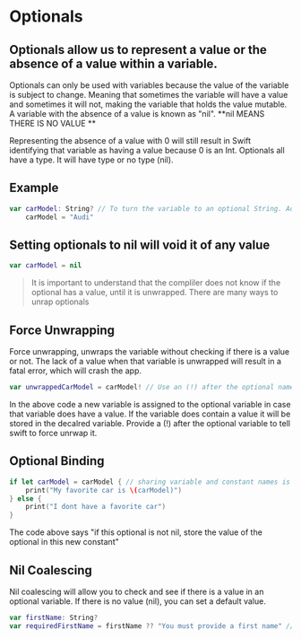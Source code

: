 # Optionals
## Optionals allow us to represent a value or the absence of a value within a variable.

Optionals can only be used with variables because the value of the variable is subject to change.  Meaning that sometimes the variable will have a value and sometimes it will not, making the variable that holds the value mutable.
A variable with the absence of a value is known as "nil". **nil MEANS THERE IS NO VALUE ** 
  
 Representing the absence of a value with 0 will still result in Swift identifying that variable as having a value because 0 is an Int. Optionals all have a type. It will have type or no type (nil). 
 
 ## Example
  
``` swift 
var carModel: String? // To turn the variable to an optional String. Add a "?" after the type. 
    carModel = "Audi"

```

## Setting optionals to nil will void it of any value

``` swift
var carModel = nil
```

> It is important to understand that the compliler does not know if the optional has a value, until it is unwrapped. There are many ways to unrap optionals

## Force Unwrapping
Force unwrapping, unwraps the variable without checking if there is a value or not. The lack of a value when that variable is unwrapped will result in a fatal error, which will crash the app. 



``` swift
var unwrappedCarModel = carModel! // Use an (!) after the optional name to tell the compiler to force unwrap it. 
```
In the above code a new variable is assigned to the optional variable in case that variable does have a value. If the variable does contain a value it will be stored in the decalred variable. Provide a (!) after the optional variable to tell swift to force unrwap it.


## Optional Binding

``` Swift
if let carModel = carModel { // sharing variable and constant names is called shadowing
    print("My favorite car is \(carModel)")
} else {
    print("I dont have a favorite car")
}
```
The code above says "if this optional is not nil, store the value of the optional in this new constant"


## Nil Coalescing

Nil coalescing will allow you to check and see if there is a value in an optional variable. If there is no value (nil), you can set a default value.

``` swift
var firstName: String?
var requiredFirstName = firstName ?? "You must provide a first name" // The value after the ?? is the default value that will be stored in the decalred variable if the optional variable is nil.
```


